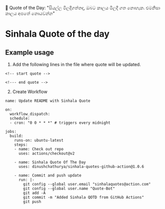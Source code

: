 <!-- start quote -->
💬 Quote of the Day: "සියල්ල මිලදීගත්තද, ඔබට කාලය මිලදී ගත නොහැක. එමනිසා කාලය අපතේ නොයවන්න"
<!-- end quote -->

# Sinhala Quote of the day

## Example usage

1. Add the following lines in the file where quote will be updated.
```
<!-- start quote --> 

<!--- end quote -->
```

2. Create Workflow

```
name: Update README with Sinhala Quote

on:
  workflow_dispatch:
  schedule:
  - cron: "0 0 * * *" # triggers every midnight

jobs:
  build:
    runs-on: ubuntu-latest
    steps:
    - name: Check out repo
      uses: actions/checkout@v2

    - name: Sinhala Quote Of The Day
      uses: dinushchathurya/sinhala-quotes-github-action@1.0.6
    
    - name: Commit and push update
      run: |-
        git config --global user.email "sinhalaquotes@action.com"
        git config --global user.name "Quote-Bot"
        git add -A
        git commit -m "Added Sinhala QOTD from GitHub Actions"
        git push



```
